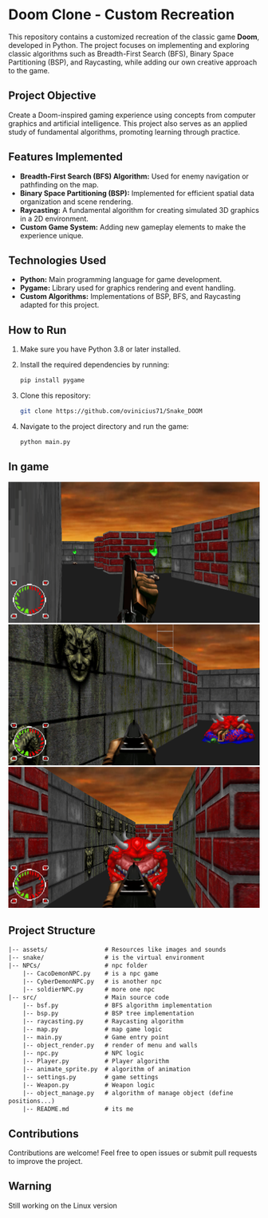 # Doom Clone - Custom Recreation

This repository contains a customized recreation of the classic game **Doom**, developed in Python. The project focuses on implementing and exploring classic algorithms such as Breadth-First Search (BFS), Binary Space Partitioning (BSP), and Raycasting, while adding our own creative approach to the game.

## Project Objective

Create a Doom-inspired gaming experience using concepts from computer graphics and artificial intelligence. This project also serves as an applied study of fundamental algorithms, promoting learning through practice.

## Features Implemented

- **Breadth-First Search (BFS) Algorithm:** Used for enemy navigation or pathfinding on the map.
- **Binary Space Partitioning (BSP):** Implemented for efficient spatial data organization and scene rendering.
- **Raycasting:** A fundamental algorithm for creating simulated 3D graphics in a 2D environment.
- **Custom Game System:** Adding new gameplay elements to make the experience unique.

## Technologies Used

- **Python:** Main programming language for game development.
- **Pygame:** Library used for graphics rendering and event handling.
- **Custom Algorithms:** Implementations of BSP, BFS, and Raycasting adapted for this project.

## How to Run

1. Make sure you have Python 3.8 or later installed.
2. Install the required dependencies by running:

   ```bash
   pip install pygame
   ```
3. Clone this repository:

   ```bash
   git clone https://github.com/ovinicius71/Snake_DOOM
   ```
4. Navigate to the project directory and run the game:

   ```bash
   python main.py
   ```

## In game

![Tela 1](Image/tela1.png)
![Tela 2](Image/tela2.png)
![Tela 3](Image/tela3.png)


## Project Structure

```
|-- assets/                # Resources like images and sounds
|-- snake/                 # is the virtual environment
|-- NPCs/                  # npc folder
    |-- CacoDemonNPC.py    # is a npc game
    |-- CyberDemonNPC.py   # is another npc
    |-- soldierNPC.py      # more one npc
|-- src/                   # Main source code
    |-- bsf.py             # BFS algorithm implementation
    |-- bsp.py             # BSP tree implementation
    |-- raycasting.py      # Raycasting algorithm
    |-- map.py             # map game logic
    |-- main.py            # Game entry point
    |-- object_render.py   # render of menu and walls
    |-- npc.py             # NPC logic
    |-- Player.py          # Player algorithm
    |-- animate_sprite.py  # algorithm of animation
    |-- settings.py        # game settings
    |-- Weapon.py          # Weapon logic
    |-- object_manage.py   # algorithm of manage object (define positions...) 
    |-- README.md          # its me
```

## Contributions

Contributions are welcome! Feel free to open issues or submit pull requests to improve the project.

## Warning 

Still working on the Linux version


